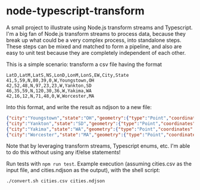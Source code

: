 # node-typescript-transform
A small project to illustrate using Node.js transform streams and Typescript. I'm a big fan of
Node.js transform streams to process data, because they break up what could be a very complex process,
into standalone steps. These steps can be mixed and matched to form a pipeline, and also are easy to unit 
test because they are completely independent of each other.

This is a simple scenario: transform a csv file having the format

```text
LatD,LatM,LatS,NS,LonD,LonM,LonS,EW,City,State
41,5,59,N,80,39,0,W,Youngstown,OH
42,52,48,N,97,23,23,W,Yankton,SD
46,35,59,N,120,30,36,W,Yakima,WA
42,16,12,N,71,48,0,W,Worcester,MA
```

Into this format, and write the result as ndjson to a new file:

```json
{"city":"Youngstown","state":"OH","geometry":{"type":"Point","coordinates":[-80.65,41.0997]}}
{"city":"Yankton","state":"SD","geometry":{"type":"Point","coordinates":[-97.3897,42.88]}}
{"city":"Yakima","state":"WA","geometry":{"type":"Point","coordinates":[-120.51,46.5997]}}
{"city":"Worcester","state":"MA","geometry":{"type":"Point","coordinates":[-71.8,42.27]}}
```

Note that by leveraging transform streams, Typescript enums, etc. I'm able to do this without using any if/else statements!

Run tests with `npm run test`.
Example execution (assuming cities.csv as the input file, and cities.ndjson as the output), with the shell script:

`./convert.sh cities.csv cities.ndjson`